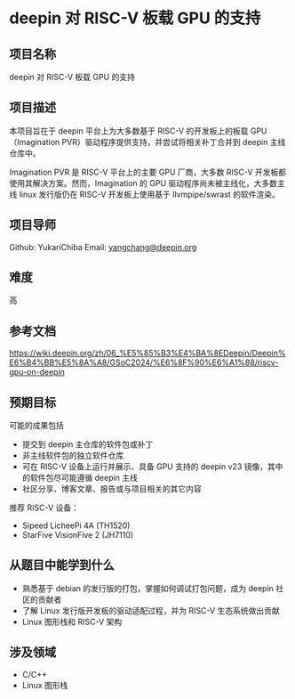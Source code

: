 # deepin 对 RISC-V 板载 GPU 的支持

## 项目名称

deepin 对 RISC-V 板载 GPU 的支持

## 项目描述

本项目旨在于 deepin 平台上为大多数基于 RISC-V 的开发板上的板载 GPU（Imagination PVR）驱动程序提供支持，并尝试将相关补丁合并到 deepin 主线仓库中。

Imagination PVR 是 RISC-V 平台上的主要 GPU 厂商，大多数 RISC-V 开发板都使用其解决方案。然而，Imagination 的 GPU 驱动程序尚未被主线化，大多数主线 linux 发行版仍在 RISC-V 开发板上使用基于 llvmpipe/swrast 的软件渲染。

## 项目导师

Github: YukariChiba
Email: yangchang@deepin.org

## 难度

高

## 参考文档

https://wiki.deepin.org/zh/06_%E5%85%B3%E4%BA%8EDeepin/Deepin%E6%B4%BB%E5%8A%A8/GSoC2024/%E6%8F%90%E6%A1%88/riscv-gpu-on-deepin

## 预期目标

可能的成果包括

- 提交到 deepin 主仓库的软件包或补丁
- 非主线软件包的独立软件仓库
- 可在 RISC-V 设备上运行并展示、具备 GPU 支持的 deepin v23 镜像，其中的软件包尽可能遵循 deepin 主线
- 社区分享、博客文章、报告或与项目相关的其它内容

推荐 RISC-V 设备：

- Sipeed LicheePi 4A (TH1520)
- StarFive VisionFive 2 (JH7110)

## 从题目中能学到什么

- 熟悉基于 debian 的发行版的打包，掌握如何调试打包问题，成为 deepin 社区的贡献者
- 了解 Linux 发行版开发板的驱动适配过程，并为 RISC-V 生态系统做出贡献
- Linux 图形栈和 RISC-V 架构

## 涉及领域

- C/C++
- Linux 图形栈
